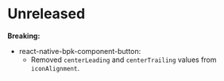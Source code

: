 # Unreleased

**Breaking:**
- react-native-bpk-component-button:
  - Removed `centerLeading` and `centerTrailing` values from `iconAlignment`.